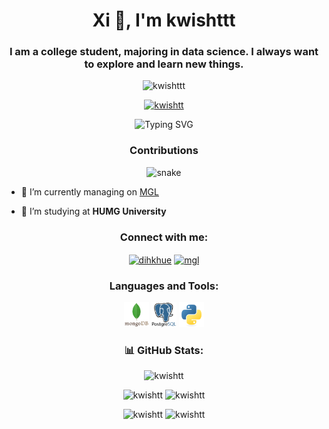 <h1 align="center">Xi 👋, I'm kwishttt</h1>
<h3 align="center">I am a college student, majoring in data science. I always want to explore and learn new things.</h3>

<p align="center"> <img src="https://komarev.com/ghpvc/?username=kwishtt&label=Profile%20views&color=0e75b6&style=flat" alt="kwishttt" /> </p>

<p align="center">
  <a href="https://i.ibb.co/ccSPpqW7/Green-Simple-Illustrative-International-Day-Of-Forests-Email-Header.png">
    <img src="https://i.ibb.co/ccSPpqW7/Green-Simple-Illustrative-International-Day-Of-Forests-Email-Header.png" alt="kwishtt" width="600"/>
  </a>
</p>


<p align="center">
  <img src="https://readme-typing-svg.herokuapp.com?font=Fira+Code&size=22&duration=4000&pause=1000&color=F75C7E&center=true&width=435&lines=Data+Science+Student;Love+Learning+New+Things;Building+Projects+on+MGL" alt="Typing SVG" />
</p>

<h3 align="center">Contributions</h3>
<p align="center">
  <img src="https://raw.githubusercontent.com/kwishttt/kwishttt/output/github-contribution-grid-snake.svg" alt="snake" />
</p>


- 🔭 I’m currently managing on [MGL](https:/discord.gg/mgl)

- 🌱 I’m studying at **HUMG University**

<h3 align="center">Connect with me:</h3>
<p align="center">
<a href="https://fb.com/dihkhue" target="_blank"><img align="center" src="https://raw.githubusercontent.com/rahuldkjain/github-profile-readme-generator/master/src/images/icons/Social/facebook.svg" alt="dihkhue" height="30" width="40" /></a>
<a href="https://discord.gg/mgl" target="_blank"><img align="center" src="https://raw.githubusercontent.com/rahuldkjain/github-profile-readme-generator/master/src/images/icons/Social/discord.svg" alt="mgl" height="30" width="40" /></a>
</p>

<h3 align="center">Languages and Tools:</h3>
<p align="center"> 
  <a href="https://www.mongodb.com/" target="_blank"> <img src="https://raw.githubusercontent.com/devicons/devicon/master/icons/mongodb/mongodb-original-wordmark.svg" alt="mongodb" width="40" height="40"/></a> 
  <a href="https://www.postgresql.org" target="_blank"> <img src="https://raw.githubusercontent.com/devicons/devicon/master/icons/postgresql/postgresql-original-wordmark.svg" alt="postgresql" width="40" height="40"/></a> 
  <a href="https://www.python.org" target="_blank"> <img src="https://raw.githubusercontent.com/devicons/devicon/master/icons/python/python-original.svg" alt="python" width="40" height="40"/></a>
</p>

<h3 align="center">📊 GitHub Stats:</h3>
<p align="center">
  <img src="https://github-profile-summary-cards.vercel.app/api/cards/profile-details?username=kwishtt&theme=radical" alt="kwishtt" />
</p>

<p align="center">
  <img src="https://github-profile-summary-cards.vercel.app/api/cards/repos-per-language?username=kwishtt&theme=radical" alt="kwishtt" />
  <img src="https://github-profile-summary-cards.vercel.app/api/cards/most-commit-language?username=kwishtt&theme=radical" alt="kwishtt" />
</p>

<p align="center">
  <img src="https://github-profile-summary-cards.vercel.app/api/cards/stats?username=kwishtt&theme=radical" alt="kwishtt" />
  <img src="https://github-profile-summary-cards.vercel.app/api/cards/productive-time?username=kwishtt&theme=radical" alt="kwishtt" />
</p>

>
